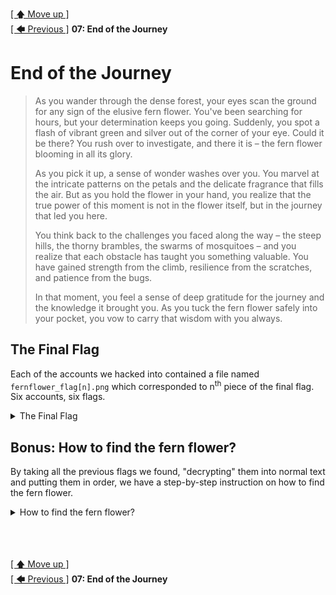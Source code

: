 [[ 🡅 Move up ]](../)</br>
[[ 🡄 Previous ]](../06_Popiel/) **07: End of the Journey**

# End of the Journey

> As you wander through the dense forest, your eyes scan the ground for any sign of the elusive fern flower. You've been searching for hours, but your determination keeps you going. Suddenly, you spot a flash of vibrant green and silver out of the corner of your eye. Could it be there? You rush over to investigate, and there it is – the fern flower blooming in all its glory. 
>
> As you pick it up, a sense of wonder washes over you. You marvel at the intricate patterns on the petals and the delicate fragrance that fills the air. But as you hold the flower in your hand, you realize that the true power of this moment is not in the flower itself, but in the journey that led you here. 
>
> You think back to the challenges you faced along the way – the steep hills, the thorny brambles, the swarms of mosquitoes – and you realize that each obstacle has taught you something valuable. You have gained strength from the climb, resilience from the scratches, and patience from the bugs. 
>
> In that moment, you feel a sense of deep gratitude for the journey and the knowledge it brought you. As you tuck the fern flower safely into your pocket, you vow to carry that wisdom with you always.

## The Final Flag

Each of the accounts we hacked into contained a file named `fernflower_flag[n].png` which corresponded to n<sup>th</sup> piece of the final flag. Six accounts, six flags.

<details>
<summary>The Final Flag</summary>

![Fernflower flag part 1 belonging to Puck](./media/fernflower_flag1.png)
![Fernflower flag part 2 belonging to Leshy](./media/fernflower_flag2.png)
![Fernflower flag part 3 belonging to Baba Yaga](./media/fernflower_flag3.png)
![Fernflower flag part 4 belonging to Twardowski](./media/fernflower_flag4.png)
![Fernflower flag part 5 belonging to Boruta](./media/fernflower_flag5.png)
![Fernflower flag part 6 belonging to Popiel](./media/fernflower_flag6.png)

Brought together, they form **the final flag**:

`Midsummer_Corp{Th3_f3rN_f!0w3r_r3ve@ls_it$_5ecr3t$}`

</details>

## Bonus: How to find the fern flower?

By taking all the previous flags we found, "decrypting" them into normal text and putting them in order, we have a step-by-step instruction on how to find the fern flower.

<details>
<summary>How to find the fern flower?</summary>

> Wait until midnight on the Summer Solstice </br>
> Follow The Will o' the Wisps </br>
> Find the clearing with the ancient stones </br>
> Leave an offering for the spirits </br>
> Look for the fern with silver leaves </br>
> Sprinkle water from a sacred sprint on the fern </br>
> **The fern flower reveals its secrets**

</details>


</br>
</br>
</br>

[[ 🡅 Move up ]](../)</br>
[[ 🡄 Previous ]](../06_Popiel/) **07: End of the Journey**